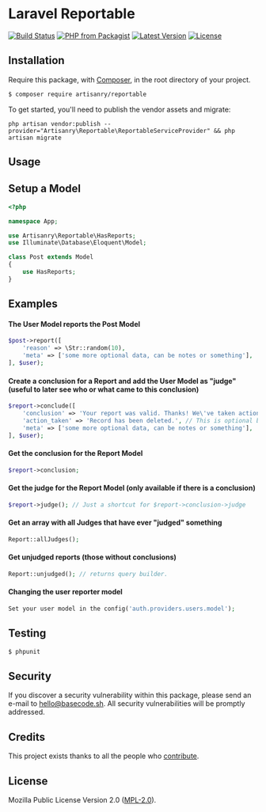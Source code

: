 # Laravel Reportable

[![Build Status](https://img.shields.io/travis/artisanry/Reportable/master.svg?style=flat-square)](https://travis-ci.org/artisanry/Reportable)
[![PHP from Packagist](https://img.shields.io/packagist/php-v/artisanry/reportable.svg?style=flat-square)]()
[![Latest Version](https://img.shields.io/github/release/artisanry/Reportable.svg?style=flat-square)](https://github.com/artisanry/Reportable/releases)
[![License](https://img.shields.io/packagist/l/artisanry/Reportable.svg?style=flat-square)](https://packagist.org/packages/artisanry/Reportable)

## Installation

Require this package, with [Composer](https://getcomposer.org/), in the root directory of your project.

``` bash
$ composer require artisanry/reportable
```

To get started, you'll need to publish the vendor assets and migrate:

```
php artisan vendor:publish --provider="Artisanry\Reportable\ReportableServiceProvider" && php artisan migrate
```

## Usage

## Setup a Model
``` php
<?php

namespace App;

use Artisanry\Reportable\HasReports;
use Illuminate\Database\Eloquent\Model;

class Post extends Model
{
    use HasReports;
}
```

## Examples

#### The User Model reports the Post Model
``` php
$post->report([
    'reason' => \Str::random(10),
    'meta' => ['some more optional data, can be notes or something'],
], $user);
```

#### Create a conclusion for a Report and add the User Model as "judge" (useful to later see who or what came to this conclusion)
``` php
$report->conclude([
    'conclusion' => 'Your report was valid. Thanks! We\'ve taken action and removed the entry.',
    'action_taken' => 'Record has been deleted.', // This is optional but can be useful to see what happend to the record
    'meta' => ['some more optional data, can be notes or something'],
], $user);
```

#### Get the conclusion for the Report Model
``` php
$report->conclusion;
```

#### Get the judge for the Report Model (only available if there is a conclusion)
``` php
$report->judge(); // Just a shortcut for $report->conclusion->judge
```

#### Get an array with all Judges that have ever "judged" something
``` php
Report::allJudges();
```

#### Get unjudged reports (those without conclusions)
``` php
Report::unjudged(); // returns query builder.
```

#### Changing the user reporter model
``` php
Set your user model in the config('auth.providers.users.model');
```

## Testing

``` bash
$ phpunit
```

## Security

If you discover a security vulnerability within this package, please send an e-mail to hello@basecode.sh. All security vulnerabilities will be promptly addressed.

## Credits

This project exists thanks to all the people who [contribute](../../contributors).

## License

Mozilla Public License Version 2.0 ([MPL-2.0](./LICENSE)).
